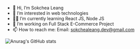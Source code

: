 - 👋 Hi, I’m Sokchea Leang
- 👀 I’m interested in web technologies
- 🧘🏻 I’m currently learning React JS, Node JS
- 💞️ I’m working on Full Stack E-Commerce Project
- 📫 How to reach me: Email: sokchealeang.dev@gmail.com

![Anurag's GitHub stats](https://github-readme-stats.vercel.app/api?username=sokcheadev2001&show_icons=true&theme=radical)


